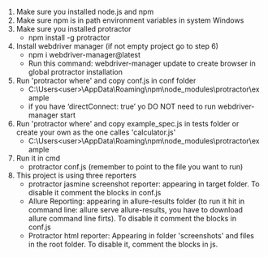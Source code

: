 1. Make sure you installed node.js and npm
2. Make sure npm is in path environment variables in system Windows
3. Make sure you installed protractor
    - npm install -g protractor
4. Install webdriver manager (if not empty project go to step 6)
    - npm i webdriver-manager@latest
    - Run this command: webdriver-manager update to create browser in global protractor installation
5. Run 'protractor where' and copy conf.js in conf folder
    - C:\Users\<user>\AppData\Roaming\npm\node_modules\protractor\example
    - if you have ‘directConnect: true’ yo DO NOT need to run webdriver-manager start
6. Run 'protractor where' and copy example_spec.js in tests folder or create your own as the one calles 'calculator.js'
    - C:\Users\<user>\AppData\Roaming\npm\node_modules\protractor\example
7. Run it in cmd
    - protractor conf.js (remember to point to the file you want to run)
8. This project is using three reporters
    - protractor jasmine screenshot reporter: appearing in target folder. To disable it comment the blocks in conf.js
    - Allure Reporting: appearing in allure-results folder (to run it hit in command line: allure serve allure-results, you have to download allure command line firts). To disable it comment the blocks in conf.js
    - Protractor html reporter: Appearing in folder 'screenshots' and files in the root folder. To disable it, comment the blocks in js.